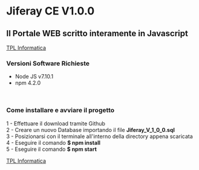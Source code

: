 <h1>Jiferay CE V1.0.0</h1>
<h2>Il Portale WEB scritto interamente in Javascript</h2>
<a href="https://www.tplinformatica.com/">TPL Informatica</a>

<h3>Versioni Software Richieste</h3>
<ul>
  <li>Node JS v7.10.1</li>
  <li>npm 4.2.0</li>
</ul>

<br>

<h3>Come installare e avviare il progetto</h3>
<p>
  1 - Effettuare il download tramite Github
  <br>
  2 - Creare un nuovo Database importando il file <b>Jiferay_V_1_0_0.sql</b>
  <br>
  3 - Posizionarsi con il terminale all'interno della directory appena scaricata
  <br>
  4 - Eseguire il comando <b>$ npm install</b>
  <br>
  5 - Eseguire il comando <b>$ npm start</b>
</p>

<a href="https://www.tplinformatica.com/">TPL Informatica</a>
